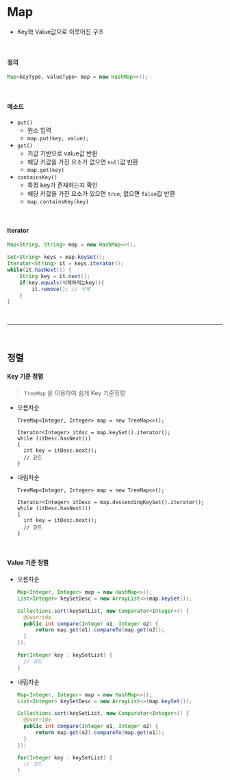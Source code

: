 # Map

* Key와 Value값으로 이루어진 구조

<br>

#### 정의

```java
Map<keyType, valueType> map = new HashMap<>();
```

<br>

#### 메소드

* `put()`
  * 원소 입력
  * `map.put(key, value);`
* `get()`
  * 키값 기반으로 value값 반환
  * 해당 키값을 가진 요소가 없으면 `null`값 반환
  * `map.get(key)`
* `containsKey()`
  * 특정 key가 존재하는지 확인
  * 해당 키값을 가진 요소가 있으면 `true`, 없으면 `false`값 반환 
  * `map.containsKey(key)`

<br>

#### Iterator

```java
Map<String, String> map = new HashMap<>();

Set<String> keys = map.keySet();
Iterator<String> it = keys.iterator();
while(it.hasNext()) {
	String key = it.next();
    if(key.equals(삭제하려는key)){
        it.remove(); // 삭제
    }
}
```

<br>

---

<br>

## 정렬

#### Key 기준 정렬

> `TreeMap` 을 이용하여 쉽게 Key 기준정렬

* 오름차순

  ```
  TreeMap<Integer, Integer> map = new TreeMap<>();
  
  Iterator<Integer> itAsc = map.keySet().iterator(); 
  while (itDesc.hasNext())
  {
  	int key = itDesc.next();
  	// 코드
  }
  ```

* 내림차순

  ```
  TreeMap<Integer, Integer> map = new TreeMap<>();
  
  Iterator<Integer> itDesc = map.descendingKeySet().iterator();
  while (itDesc.hasNext())
  {
  	int key = itDesc.next();
  	// 코드
  }
  ```

<br>

#### Value 기준 정렬

* 오름차순

  ```java
  Map<Integer, Integer> map = new HashMap<>();
  List<Integer> keySetDesc = new ArrayList<>(map.keySet());
  
  Collections.sort(keySetList, new Comparator<Integer>() {
  	@Override
  	public int compare(Integer o1, Integer o2) {
  		return map.get(o1).compareTo(map.get(o2));
  	}
  });
  
  for(Integer key : keySetList) {
  	// 코드
  }
  ```

* 내림차순

  ```java
  Map<Integer, Integer> map = new HashMap<>();
  List<Integer> keySetDesc = new ArrayList<>(map.keySet());
  
  Collections.sort(keySetList, new Comparator<Integer>() {
  	@Override
  	public int compare(Integer o1, Integer o2) {
  		return map.get(o2).compareTo(map.get(o1));
  	}
  });
  
  for(Integer key : keySetList) {
  	// 코드
  }
  ```

  



